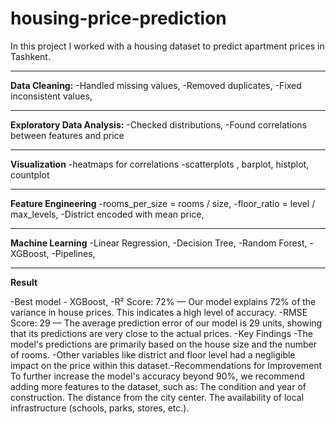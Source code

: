 # housing-price-prediction
In this project I worked with a housing dataset to predict apartment prices in Tashkent.

---

**Data Cleaning:**
-Handled missing values,
-Removed duplicates,
-Fixed inconsistent values,

---

**Exploratory Data Analysis:**
-Checked distributions,
-Found correlations between features and price

---

**Visualization**
-heatmaps for correlations
-scatterplots , barplot, histplot, countplot

---

**Feature Engineering**
-rooms_per_size = rooms / size,
-floor_ratio = level / max_levels,
-District encoded with mean price,

---

**Machine Learning**
-Linear Regression,
-Decision Tree,
-Random Forest,
-XGBoost,
-Pipelines,

---

**Result**

-Best model - XGBoost,
-​R² Score: 72% — Our model explains 72% of the variance in house prices. This indicates a high level of accuracy.
-​RMSE Score: 29 — The average prediction error of our model is 29 units, showing that its predictions are very close to the actual prices.
-​Key Findings
​-The model's predictions are primarily based on the house size and the number of rooms.
​-Other variables like district and floor level had a negligible impact on the price within this dataset.
​-Recommendations for Improvement
​To further increase the model's accuracy beyond 90%, we recommend adding more features to the dataset, such as:
​The condition and year of construction.
​The distance from the city center.
​The availability of local infrastructure (schools, parks, stores, etc.).
